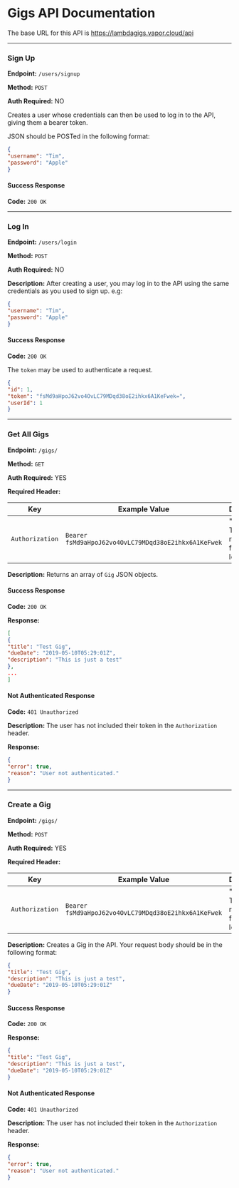# Gigs API Documentation

The base URL for this API is https://lambdagigs.vapor.cloud/api

--- 

### Sign Up

**Endpoint:** `/users/signup`

**Method:** `POST`

**Auth Required:** NO

Creates a user whose credentials can then be used to log in to the API, giving them a bearer token.

JSON should be POSTed in the following format: 

``` JSON
{
"username": "Tim",
"password": "Apple"
}
```

#### Success Response

**Code:** `200 OK`

--- 

### Log In

**Endpoint:** `/users/login`

**Method:** `POST`

**Auth Required:** NO

**Description:** After creating a user, you may log in to the API using the same credentials as you used to sign up. e.g:

``` JSON 
{
"username": "Tim",
"password": "Apple"
}
```

#### Success Response

**Code:** `200 OK`

The `token` may be used to authenticate a request.

``` JSON
{
"id": 1,
"token": "fsMd9aHpoJ62vo4OvLC79MDqd38oE2ihkx6A1KeFwek=",
"userId": 1
}
```

---
### Get All Gigs


**Endpoint:** `/gigs/`

**Method:** `GET`

**Auth Required:** YES

**Required Header:** 

| Key | Example Value | Description |
|---|---|---|
| `Authorization` | `Bearer fsMd9aHpoJ62vo4OvLC79MDqd38oE2ihkx6A1KeFwek` | "Bearer " + The token returned from logging in | 

**Description:** Returns an array of `Gig` JSON objects.

#### Success Response

**Code:** `200 OK`

**Response:** 

``` JSON
[
{
"title": "Test Gig",
"dueDate": "2019-05-10T05:29:01Z",
"description": "This is just a test"
},
...
]
```

#### Not Authenticated Response

**Code:** `401 Unauthorized`

**Description:** The user has not included their token in the `Authorization` header.

**Response:**

``` JSON
{
"error": true,
"reason": "User not authenticated."
}
```

---
### Create a Gig

**Endpoint:** `/gigs/`

**Method:** `POST`

**Auth Required:** YES

**Required Header:** 

| Key | Example Value | Description |
|---|---|---|
| `Authorization` | `Bearer fsMd9aHpoJ62vo4OvLC79MDqd38oE2ihkx6A1KeFwek` | "Bearer " + The token returned from logging in | 

**Description:** Creates a Gig in the API. Your request body should be in the following format:

``` JSON
{
"title": "Test Gig",
"description": "This is just a test",
"dueDate": "2019-05-10T05:29:01Z"
}
```

#### Success Response

**Code:** `200 OK`

**Response:** 

``` JSON
{
"title": "Test Gig",
"description": "This is just a test",
"dueDate": "2019-05-10T05:29:01Z"
}
```

#### Not Authenticated Response

**Code:** `401 Unauthorized`

**Description:** The user has not included their token in the `Authorization` header.

**Response:**

``` JSON
{
"error": true,
"reason": "User not authenticated."
}
```
